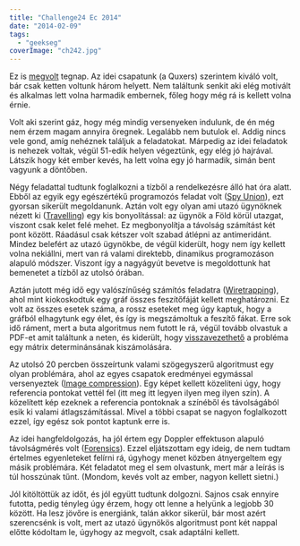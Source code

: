 ```yaml
---
title: "Challenge24 Ec 2014"
date: "2014-02-09"
tags: 
  - "geekseg"
coverImage: "ch242.jpg"
---
```


Ez is [megvolt](http://ch24.org/) tegnap. Az idei csapatunk (a Quxers) szerintem kiváló volt, bár csak ketten voltunk három helyett. Nem találtunk senkit aki elég motivált és alkalmas lett volna harmadik embernek, főleg hogy még rá is kellett volna érnie.

Volt aki szerint gáz, hogy még mindig versenyeken indulunk, de én még nem érzem magam annyira öregnek. Legalább nem butulok el. Addig nincs vele gond, amíg nehéznek találjuk a feladatokat. Márpedig az idei feladatok is nehezek voltak, végül 51-edik helyen végeztünk, egy elég jó hajrával. Látszik hogy két ember kevés, ha lett volna egy jó harmadik, simán bent vagyunk a döntőben.

Négy feladattal tudtunk foglalkozni a tízből a rendelkezésre álló hat óra alatt. Ebből az egyik egy egészértékű programozós feladat volt ([Spy Union](http://ch24.org/ch24static/archive/2014/ec/html/G.html)), ezt gyorsan sikerült megoldanunk. Aztán volt egy olyan ami utazó ügynöknek nézett ki ([Travelling](http://ch24.org/ch24static/archive/2014/ec/html/E.html)) egy kis bonyolítással: az ügynök a Föld körül utazgat, viszont csak kelet felé mehet. Ez megbonyolítja a távolság számítást két pont között. Ráadásul csak kétszer volt szabad átlépni az antimeridánt. Mindez belefért az utazó ügynökbe, de végül kiderült, hogy nem így kellett volna nekiállni, mert van rá valami direktebb, dinamikus programozáson alapuló módszer. Viszont így a nagyágyút bevetve is megoldottunk hat bemenetet a tízből az utolsó órában.

Aztán jutott még idő egy valószínűség számítós feladatra ([Wiretrapping](http://ch24.org/ch24static/archive/2014/ec/html/B.html)), ahol mint kiokoskodtuk egy gráf összes feszítőfáját kellett meghatározni. Ez volt az összes esetek száma, a rossz eseteket meg úgy kaptuk, hogy a gráfból elhagytunk egy élet, és így is megszámoltuk a feszítő fákat. Erre sok idő ráment, mert a buta algoritmus nem futott le rá, végül tovább olvastuk a PDF-et amit találtunk a neten, és kiderült, hogy [visszavezethető](http://en.wikipedia.org/wiki/Kirchhoff's_theorem) a probléma egy mátrix determinánsának kiszámolására.

Az utolsó 20 percben összeírtunk valami szögegyszerű algoritmust egy olyan problémára, ahol az egyes csapatok eredményei egymással versenyeztek ([Image compression](http://ch24.org/ch24static/archive/2014/ec/html/J.html)). Egy képet kellett közelíteni úgy, hogy referencia pontokat vettél fel (itt meg itt legyen ilyen meg ilyen szín). A közelített kép ezeknek a referencia pontoknak a színéből és távolságából esik ki valami átlagszámítással. Mivel a többi csapat se nagyon foglalkozott ezzel, így egész sok pontot kaptunk erre is.

Az idei hangfeldolgozás, ha jól értem egy Doppler effektuson alapuló távolságmérés volt ([Forensics](http://ch24.org/ch24static/archive/2014/ec/html/F.html "Forensics")). Ezzel eljátszottam egy ideig, de nem tudtam értelmes egyenleteket felírni rá, úgyhogy menet közben átnyergeltem egy másik problémára. Két feladatot meg el sem olvastunk, mert már a leírás is túl hosszúnak tűnt. (Mondom, kevés volt az ember, nagyon kellett sietni.)

Jól kitöltöttük az időt, és jól együtt tudtunk dolgozni. Sajnos csak ennyire futotta, pedig tényleg úgy érzem, hogy ott lenne a helyünk a legjobb 30 között. Ha lesz jövőre is energiánk, talán akkor sikerül, bár most azért szerencsénk is volt, mert az utazó ügynökös algoritmust pont két nappal előtte kódoltam le, úgyhogy az megvolt, csak adaptálni kellett.
